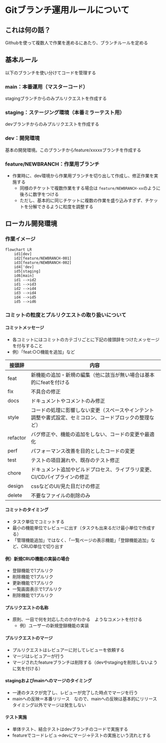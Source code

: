 # Gitブランチ運用ルールについて

## これは何の話？

Githubを使って複数人で作業を進めるにあたり、ブランチルールを定める

## 基本ルール

以下のブランチを使い分けてコードを管理する

### main：本番運用（マスターコード）

stagingブランチからのみプルリクエストを作成する

### staging：ステージング環境（本番ミラーテスト用）

devブランチからのみプルリクエストを作成する

### dev：開発環境

基本の開発環境。このブランチからfeature/xxxxxブランチを作成する

### feature/NEWBRANCH：作業用ブランチ

- 作業時に、dev環境から作業用ブランチを切り出して作成し、修正作業を実施する
  - 同様のチケットで複数作業をする場合は `feature/NEWBRANCH-xx`のように後ろに数字をつける
  - ただし、基本的に同じチケットに複数の作業を盛り込みすぎず、チケットを分解できるように粒度を調整する

## ローカル開発環境

### 作業イメージ

```mermaid
flowchart LR
    id1[dev]
    id2[feature/NEWBRANCH-001]
    id3[feature/NEWBRANCH-002]
    id4['dev]
    id5[staging]
    id6[main]
    id1 -->id2
    id1 -->id3
    id2 -->id4
    id3 -->id4
    id4 -->id5
    id5 -->id6
```

### コミットの粒度とプルリクエストの取り扱いについて

#### コミットメッセージ

- 各コミットにはコミットのカテゴリごとに下記の接頭辞をつけたメッセージを付与すること
- 例）「feat:○○機能を追加」など

| 接頭辞   | 内容                                                                                                     |
| -------- | -------------------------------------------------------------------------------------------------------- |
| feat     | 新機能の追加・新規の編集（他に該当が無い場合は基本的にfeatを付ける                                       |
| fix      | 不具合の修正                                                                                             |
| docs     | ドキュメントやコメントのみ修正                                                                           |
| style    | コードの処理に影響しない変更（スペースやインテント調整や書式設定、セミコロン、コードブロックの整理など） |
| refactor | バグ修正や、機能の追加をしない、コードの変更や最適化                                                     |
| perf     | パフォーマンス改善を目的としたコードの変更                                                               |
| test     | テストの項目漏れや、既存のテスト修正                                                                     |
| chore    | ドキュメント追加やビルドプロセス、ライブラリ変更、CI/CDパイプラインの修正                                |
| design   | cssなどのUI/見た目だけの修正                                                                             |
| delete   | 不要なファイルの削除のみ                                                                                 |

#### コミットのタイミング

- タスク単位でコミットする
- 最小の機能単位でレビューに出す（タスクも出来るだけ最小単位で作成する）
- 「管理機能追加」ではなく、「一覧ページの表示機能」「登録機能追加」など、CRUD単位で切り出す

#### 例）新規CRUD機能の実装の場合

- 登録機能で1プルリク
- 削除機能で1プルリク
- 更新機能で1プルリク
- 一覧画面表示で1プルリク
- 削除機能で1プルリク

#### プルリクエストの名称

- 原則、一目で何を対応したのかがわかる　ようなコメントを付ける
  - 例）ユーザーの新規登録機能の実装

#### プルリクエストのマージ

- プルリクエストはレビュアーに対してレビューを依頼する
- マージはレビュアーが行う
- マージされたfeatureブランチは削除する（devやstagingを削除しないように気を付ける）

#### stagingおよびmainへのマージのタイミング

- 一連のタスクが完了し、レビューが完了した時点でマージを行う
- mainへの反映＝本番リリース　なので、mainへの反映は基本的にリリースタイミング以外でマージは発生しない

#### テスト実施

- 単体テスト、結合テストはdevブランチのコードで実施する
- featureでコードレビュ->devにマージ->テストの実施という流れとする

